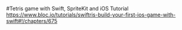 #Tetris game with Swift, SpriteKit and iOS
Tutorial https://www.bloc.io/tutorials/swiftris-build-your-first-ios-game-with-swift#!/chapters/675
